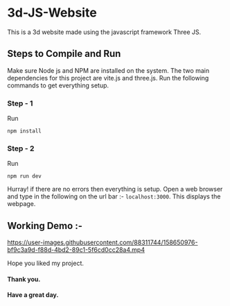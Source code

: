 # 3d-JS-Website
This is a 3d website made using the javascript framework Three JS.

## Steps to Compile and Run

Make sure Node js and NPM are installed on the system. The two main dependencies for this project are vite.js and three.js.
Run the following commands to get everything setup.

### Step - 1
Run
```
npm install
```
### Step - 2
Run
```
npm run dev
```
Hurray! if there are no errors then everything is setup. Open a web browser and type in the following on the url bar :- ```localhost:3000```. This displays the webpage.

## Working Demo :-
https://user-images.githubusercontent.com/88311744/158650976-bf9c3a9d-f88d-4bd2-89c1-5f6cd0cc28a4.mp4

Hope you liked my project.
#### <strong>Thank you.</strong>
#### <strong>Have a great day.</strong>
